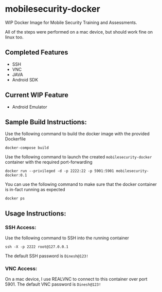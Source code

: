 # mobilesecurity-docker
WIP Docker Image for Mobile Security Training and Assessments. 


All of the steps were performed on a mac device, but should work fine on linux too.

## Completed Features

* SSH
* VNC
* JAVA
* Android SDK


## Current WIP Feature

* Android Emulator


## Sample Build Instructions:

Use the following command to build the docker image with the provided Dockerfile
```
docker-compose build
```

Use the following command to launch the created `mobilesecurity-docker` container with the required port-forwarding
```
docker run --privileged -d -p 2222:22 -p 5901:5901 mobilesecurity-docker:0.1 
```

You can use the following command to make sure that the docker container is in-fact running as expected
```
docker ps
```


## Usage Instructions:

### SSH Access:
Use the following command to SSH into the running container
```
ssh -X -p 2222 root@127.0.0.1
```
The default SSH password is ```Dinesh@123!```

### VNC Access:
On a mac device, I use REALVNC to connect to this container over port 5901. The default VNC password is ```Dinesh@123!```
